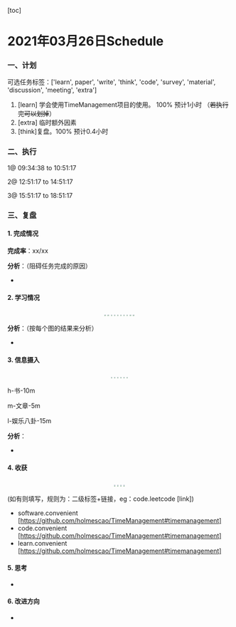 [toc]

# 2021年03月26日Schedule

### 一、计划

可选任务标签：['learn', paper', 'write', 'think', 'code', 'survey', 'material', 'discussion', 'meeting', 'extra']

1. [learn] 学会使用TimeManagement项目的使用。 100% 预计1小时 （~~若执行完可以划掉~~）
2. [extra] 临时额外因素
3. [think]复盘。100% 预计0.4小时

### 二、执行

1@ 09:34:38 to 10:51:17

2@ 12:51:17 to 14:51:17

3@ 15:51:17 to 18:51:17

### 三、复盘

#### 1. 完成情况

**完成率**：xx/xx

**分析**：（阻碍任务完成的原因）

- 

#### 2. 学习情况
<center class='half'>
<img src='C:\Users\Admistr\Desktop\TimeManagement\src\demo\output\figure\Figure1\Figure1-activate-bar-20210326_20210326.png' style='zoom:20%;' />
<img src='C:\Users\Admistr\Desktop\TimeManagement\src\demo\output\figure\Figure2\Figure2-activate-brokenbarh-20210320_20210326.png' style='zoom:20%;' />
<img src='C:\Users\Admistr\Desktop\TimeManagement\src\demo\output\figure\Figure3\Figure3-activate-waterfall-20210320_20210326.png' style='zoom:20%;' />
<img src='C:\Users\Admistr\Desktop\TimeManagement\src\demo\output\figure\Figure4\Figure4-activate-bar-20210225_20210326.png' style='zoom:20%;' />
<img src='C:\Users\Admistr\Desktop\TimeManagement\src\demo\output\figure\Figure5\Figure5-investment-pie-20210225_20210326.png' style='zoom:20%;' />
<img src='C:\Users\Admistr\Desktop\TimeManagement\src\output\figure\Figure1\Figure1-activate-bar-20210326_20210326.png' style='zoom:20%;' />
<img src='C:\Users\Admistr\Desktop\TimeManagement\src\output\figure\Figure2\Figure2-activate-brokenbarh-20210320_20210326.png' style='zoom:20%;' />
<img src='C:\Users\Admistr\Desktop\TimeManagement\src\output\figure\Figure3\Figure3-activate-waterfall-20210320_20210326.png' style='zoom:20%;' />
<img src='C:\Users\Admistr\Desktop\TimeManagement\src\output\figure\Figure4\Figure4-activate-bar-20210225_20210326.png' style='zoom:20%;' />
<img src='C:\Users\Admistr\Desktop\TimeManagement\src\output\figure\Figure5\Figure5-investment-pie-20210225_20210326.png' style='zoom:20%;' />
</center>

**分析**：（按每个图的结果来分析）

- 

#### 3. 信息摄入
<center class='half'>
<img src='C:\Users\Admistr\Desktop\TimeManagement\src\demo\output\figure\Figure6\Figure6-dayinformation-pie-20210326_20210326.png' style='zoom:20%;' />
<img src='C:\Users\Admistr\Desktop\TimeManagement\src\demo\output\figure\Figure7\Figure7-dayinformation-stackbar-20210326_20210326.png' style='zoom:20%;' />
<img src='C:\Users\Admistr\Desktop\TimeManagement\src\demo\output\figure\Figure8\Figure8-monthinformation-stackbar-20210225_20210326.png' style='zoom:20%;' />
<img src='C:\Users\Admistr\Desktop\TimeManagement\src\output\figure\Figure6\Figure6-dayinformation-pie-20210326_20210326.png' style='zoom:20%;' />
<img src='C:\Users\Admistr\Desktop\TimeManagement\src\output\figure\Figure7\Figure7-dayinformation-stackbar-20210326_20210326.png' style='zoom:20%;' />
<img src='C:\Users\Admistr\Desktop\TimeManagement\src\output\figure\Figure8\Figure8-monthinformation-stackbar-20210225_20210326.png' style='zoom:20%;' />
</center>

h-书-10m

m-文章-5m

l-娱乐八卦-15m

**分析**：

- 



#### 4. 收获
<center class='half'>
<img src='C:\Users\Admistr\Desktop\TimeManagement\src\demo\output\figure\Figure9\Figure9-harvest-cloud-20210225_20210326.png' style='zoom:20%;' />
<img src='C:\Users\Admistr\Desktop\TimeManagement\src\demo\output\figure\Figure10\Figure10-harvest-vbar-20210225_20210326.png' style='zoom:20%;' />
<img src='C:\Users\Admistr\Desktop\TimeManagement\src\output\figure\Figure9\Figure9-harvest-cloud-20210225_20210326.png' style='zoom:20%;' />
<img src='C:\Users\Admistr\Desktop\TimeManagement\src\output\figure\Figure10\Figure10-harvest-vbar-20210225_20210326.png' style='zoom:20%;' />
</center>

(如有则填写，规则为：二级标签+链接，eg：code.leetcode [link])

- software.convenient [https://github.com/holmescao/TimeManagement#timemanagement]
- code.convenient [https://github.com/holmescao/TimeManagement#timemanagement]
- learn.convenient [https://github.com/holmescao/TimeManagement#timemanagement]

#### 5. 思考

- 

#### 6. 改进方向

- 